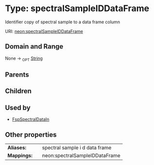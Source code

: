
# Type: spectralSampleIDDataFrame


Identifier copy of spectral sample to a data frame column

URI: [neon:spectralSampleIDDataFrame](https://data.neonscience.org/spectralSampleIDDataFrame)


## Domain and Range

None ->  <sub>OPT</sub> [String](types/String.md)

## Parents


## Children


## Used by

 * [FspSpectralDataIn](FspSpectralDataIn.md)

## Other properties

|  |  |  |
| --- | --- | --- |
| **Aliases:** | | spectral sample i d data frame |
| **Mappings:** | | neon:spectralSampleIDDataFrame |

